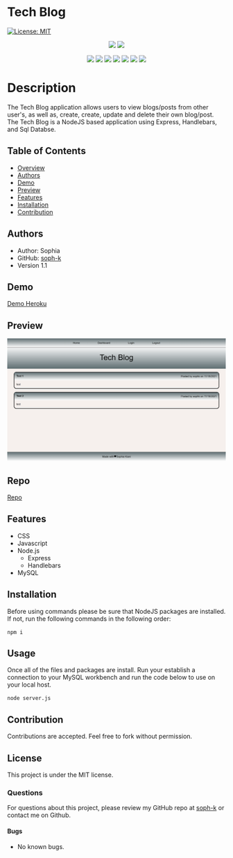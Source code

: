 # Tech Blog

[![License: MIT](https://img.shields.io/badge/License-MIT-yellow.svg)](https://opensource.org/licenses/MIT)


<p align="center">
    <img src="https://img.shields.io/github/repo-size/soph-k/tech-blog"/>
    <img src="https://img.shields.io/github/last-commit/soph-k/tech-blog"/>
</p>
<p align="center">
    <img src="https://img.shields.io/badge/HTML-gold"/>
    <img src="https://img.shields.io/badge/CSS-pink"/>
    <img src="https://img.shields.io/badge/Javascript-yellow"/>
    <img src="https://img.shields.io/badge/jQuery-gray"/>
    <img src="https://img.shields.io/badge/-NodeJS-green"/>
    <img src="https://img.shields.io/badge/-Handlebars-orange" />
    <img src="https://img.shields.io/badge/-Heroku-purple"/>
</p>
   

# Description
The Tech Blog application allows users to view blogs/posts from other user's, as well as, create, create, update and delete their own blog/post. The Tech Blog is a NodeJS based application using Express, Handlebars, and Sql Databse.



## Table of Contents
- [Overview](#overview)
- [Authors](#authors)
- [Demo](#demo)
- [Preview](#preview)
- [Features](#features)
- [Installation](#installation)
- [Contribution](#contribution)


## Authors
 - Author: Sophia
 - GitHub: [soph-k](https://github.com/soph-k)
 - Version 1.1


## Demo
[Demo Heroku](https://sophk-tech-blog.herokuapp.com/)


## Preview
![Preview](./public/images/screenshot.png)


## Repo
[Repo](https://github.com/soph-k/track-workouts)


## Features
- CSS
- Javascript 
- Node.js 
  - Express
  - Handlebars
- MySQL


## Installation
Before using commands please be sure that NodeJS packages are installed. 
If not, run the following commands in the following order: 
```
npm i
```


## Usage
Once all of the files and packages are install.
Run your establish a connection to your MySQL workbench 
and run the code below to use on your local host.

```
node server.js
```


## Contribution
Contributions are accepted. Feel free to fork without permission.


## License
This project is under the MIT license.


### Questions
For questions about this project, please review my GitHub repo at [soph-k](https://github.com/soph-k) or contact me on Github.


#### Bugs 
- No known bugs.

